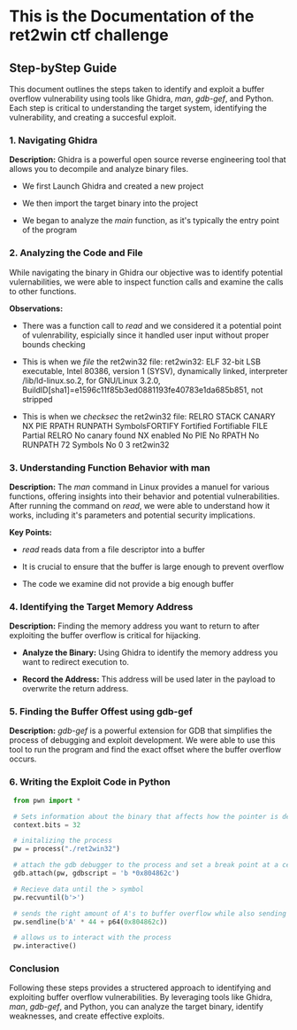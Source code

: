 # This is the Documentation of the ret2win ctf challenge


## Step-byStep Guide


This document outlines the steps taken to identify and exploit a buffer overflow vulnerability
using tools like Ghidra, _man_, _gdb-gef_, and Python. Each step is critical to understanding
the target system, identifying the vulnerability, and creating a succesful exploit.


### 1. Navigating Ghidra

**Description:**
Ghidra is a powerful open source reverse engineering tool that allows you to decompile and
analyze binary files.

* We first Launch Ghidra and created a new project

* We then import the target binary into the project

* We began to analyze the _main_ function, as it's typically the entry point of the program


### 2. Analyzing the Code and File

While navigating the binary in Ghidra our objective was to identify potential vulernabilities,
we were able to inspect function calls and examine the calls to other functions.

**Observations:**
* There was a function call to _read_ and we considered it a potential point of vulenrability,
espicially since it handled user input without proper bounds checking

* This is when we _file_ the ret2win32 file:
ret2win32: ELF 32-bit LSB executable, Intel 80386, version 1 (SYSV), dynamically linked,
interpreter /lib/ld-linux.so.2, for GNU/Linux 3.2.0,
BuildID[sha1]=e1596c11f85b3ed0881193fe40783e1da685b851, not stripped

* This is when we _checksec_ the ret2win32 file: 
RELRO           STACK CANARY      NX            PIE             RPATH      RUNPATH      SymbolsFORTIFY Fortified       Fortifiable     FILE
Partial RELRO   No canary found   NX enabled    No PIE          No RPATH   No RUNPATH   72 Symbols       No    0               3               ret2win32  


### 3. Understanding Function Behavior with man

**Description:**
The _man_ command in Linux provides a manuel for various functions, offering insights into
their behavior and potential vulnerabilities. After running the command on _read_, we were able
to understand how it works, including it's parameters and potential security implications.

**Key Points:**

* _read_ reads data from a file descriptor into a buffer

* It is crucial to ensure that the buffer is large enough to prevent overflow

* The code we examine did not provide a big enough buffer


### 4. Identifying the Target Memory Address

**Description:**
Finding the memory address you want to return to after exploiting the buffer overflow is
critical for hijacking.

* **Analyze the Binary:** Using Ghidra to identify the memory address you want to redirect
execution to.

* **Record the Address:** This address will be used later in the payload to overwrite the
return address. 

### 5. Finding the Buffer Offest using gdb-gef

**Description:**
_gdb-gef_ is a powerful extension for GDB that simplifies the process of debugging and exploit
development. We were able to use this tool to run the program and find the exact offset where
the buffer overflow occurs.


### 6. Writing the Exploit Code in Python
```python
 from pwn import * 

 # Sets information about the binary that affects how the pointer is defined
 context.bits = 32

 # initalizing the process
 pw = process("./ret2win32")

 # attach the gdb debugger to the process and set a break point at a certain memory address
 gdb.attach(pw, gdbscript = 'b *0x804862c')

 # Recieve data until the > symbol
 pw.recvuntil(b'>')

 # sends the right amount of A's to buffer overflow while also sending the address we want
 pw.sendline(b'A' * 44 + p64(0x804862c))

 # allows us to interact with the process
 pw.interactive()

```

### Conclusion
Following these steps provides a structered approach to identifying and exploiting buffer
overflow vulnerabilities. By leveraging tools like Ghidra, _man_, _gdb-gef_, and Python,
you can analyze the target binary, identify weaknesses, and create effective exploits. 
